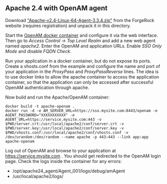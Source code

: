 Apache 2.4 with OpenAM agent
----------------------------

Download ["Apache-v2.4-Linux-64-Agent-3.3.4.zip"](https://backstage.forgerock.com/#!/downloads/OpenAM/Web%20Policy%20Agents/3.3.4/Apache%202.4%20Linux%20%2864-bit%29/?platformName=Apache&platformVersion=2.4&platformOs=Linux&platformArchitecture=64-bit#list) from the ForgeRock website (requires registration) and unpack it in this directory.

Start the [OpenAM docker container](https://github.com/vaultsystems/docker-openam) and configure it via the web interface. Then go to *Access Control -> Top Level Realm* and add a new web agent named *apache2*. Enter the OpenAM and application URLs. Enable *SSO Only Mode* and disable *FQDN Check*. 

Run your application in a docker container, but do not expose its ports. Create a vhosts.conf from the example and configure the name and port of your application in the *ProxyPass* and *ProxyPassReverse* lines. The idea is to use docker links to allow the apache container to access the application container, so that the application can only be accessed after successful OpenAM authentication through apache.

Now build and run the Apache/OpenAM container:

    docker build -t apache-openam .
    docker run -d -e AM_SERVER_URL=https://sso.mysite.com:8443/openam -e AGENT_PASSWORD="XXXXXXXXXXX" -e AGENT_URL=https://service.mysite.com:443 -v $PWD/server.crt:/usr/local/apache2/conf/server.crt -v $PWD/server.key:/usr/local/apache2/conf/server.key -v $PWD/vhosts.conf:/usr/local/apache2/conf/vhosts.conf -v /dev/urandom:/dev/random --name apache -p 443:443 --link app:app apache-openam

Log out of OpenAM and browse to your application at https://service.mysite.com . You should get redirected to the OpenAM login page. Check the logs inside the container for any errors:

  - /opt/apache24_agent/Agent_001/logs/debug/amAgent
  - /usr/local/apache2/logs/
